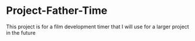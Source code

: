 # Project-Father-Time
This project is for a film development timer that I will use for a larger project in the future
